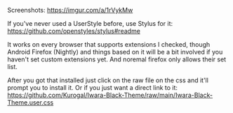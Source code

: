 Screenshots: 
https://imgur.com/a/1rVykMw

If you've never used a UserStyle before, use Stylus for it: 
https://github.com/openstyles/stylus#readme

It works on every browser that supports extensions I checked, though Android Firefox (Nightly) and things based on it will be a bit involved if you haven't set custom extensions yet. And noremal firefox only allows their set list.

After you got that installed just click on the raw file on the css and it'll prompt you to install it.
Or if you just want a direct link to it:  
https://github.com/Kurogal/Iwara-Black-Theme/raw/main/Iwara-Black-Theme.user.css

